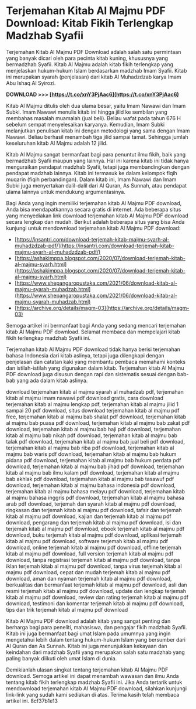 # Terjemahan Kitab Al Majmu PDF Download: Kitab Fikih Terlengkap Madzhab Syafii
 
Terjemahan Kitab Al Majmu PDF Download adalah salah satu permintaan yang banyak dicari oleh para pecinta kitab kuning, khususnya yang bermadzhab Syafii. Kitab Al Majmu adalah kitab fikih terlengkap yang menjelaskan hukum-hukum Islam berdasarkan madzhab Imam Syafii. Kitab ini merupakan syarah (penjelasan) dari kitab Al Muhadzdzab karya Imam Abu Ishaq Al Syirozi.
 
**DOWNLOAD &gt;&gt;&gt; [https://t.co/xnY3PjAac6](https://t.co/xnY3PjAac6)**


 
Kitab Al Majmu ditulis oleh dua ulama besar, yaitu Imam Nawawi dan Imam Subki. Imam Nawawi menulis kitab ini hingga jilid ke sembilan yang membahas masalah muamalah (jual beli). Beliau wafat pada tahun 676 H sebelum sempat menyelesaikan karyanya. Kemudian, Imam Subki melanjutkan penulisan kitab ini dengan metodologi yang sama dengan Imam Nawawi. Beliau berhasil menambah tiga jilid sampai tamat. Sehingga jumlah keseluruhan kitab Al Majmu adalah 12 jilid.
 
Kitab Al Majmu sangat bermanfaat bagi para penuntut ilmu fikih, baik yang bermadzhab Syafii maupun yang lainnya. Hal ini karena kitab ini tidak hanya menguraikan pendapat madzhab Syafii, tetapi juga membandingkan dengan pendapat madzhab lainnya. Kitab ini termasuk ke dalam kelompok fiqih muqarin (fiqih perbandingan). Dalam kitab ini, Imam Nawawi dan Imam Subki juga menyertakan dalil-dalil dari Al Quran, As Sunnah, atau pendapat ulama lainnya untuk mendukung argumentasinya.
 
Bagi Anda yang ingin memiliki terjemahan kitab Al Majmu PDF download, Anda bisa mendapatkannya secara gratis di internet. Ada beberapa situs yang menyediakan link download terjemahan kitab Al Majmu PDF download secara lengkap dan mudah. Berikut adalah beberapa situs yang bisa Anda kunjungi untuk mendownload terjemahan kitab Al Majmu PDF download:
 
- [https://insantri.com/download-terjemah-kitab-majmu-syarh-al-muhadzdzab-pdf/](https://insantri.com/download-terjemah-kitab-majmu-syarh-al-muhadzdzab-pdf/)
- [https://ashakimppa.blogspot.com/2020/07/download-terjemah-kitab-al-majmu-syarh.html](https://ashakimppa.blogspot.com/2020/07/download-terjemah-kitab-al-majmu-syarh.html)
- [https://www.shepangaropustaka.com/2021/06/download-kitab-al-majmu-syarah-muhadzab.html](https://www.shepangaropustaka.com/2021/06/download-kitab-al-majmu-syarah-muhadzab.html)
- [https://archive.org/details/magm-03](https://archive.org/details/magm-03)

Semoga artikel ini bermanfaat bagi Anda yang sedang mencari terjemahan kitab Al Majmu PDF download. Selamat membaca dan mempelajari kitab fikih terlengkap madzhab Syafii ini.
  
Terjemahan kitab Al Majmu PDF download tidak hanya berisi terjemahan bahasa Indonesia dari kitab aslinya, tetapi juga dilengkapi dengan penjelasan dan catatan kaki yang membantu pembaca memahami konteks dan istilah-istilah yang digunakan dalam kitab. Terjemahan kitab Al Majmu PDF download juga disusun dengan rapi dan sistematis sesuai dengan bab-bab yang ada dalam kitab aslinya.
 
download terjemahan kitab al majmu syarah al muhadzab pdf,  terjemahan kitab al majmu imam nawawi pdf download gratis,  cara download terjemahan kitab al majmu lengkap pdf,  terjemahan kitab al majmu jilid 1 sampai 20 pdf download,  situs download terjemahan kitab al majmu pdf free,  terjemahan kitab al majmu bab shalat pdf download,  terjemahan kitab al majmu bab puasa pdf download,  terjemahan kitab al majmu bab zakat pdf download,  terjemahan kitab al majmu bab haji pdf download,  terjemahan kitab al majmu bab nikah pdf download,  terjemahan kitab al majmu bab talak pdf download,  terjemahan kitab al majmu bab jual beli pdf download,  terjemahan kitab al majmu bab riba pdf download,  terjemahan kitab al majmu bab waris pdf download,  terjemahan kitab al majmu bab hukum pidana pdf download,  terjemahan kitab al majmu bab hukum perdata pdf download,  terjemahan kitab al majmu bab jihad pdf download,  terjemahan kitab al majmu bab ilmu kalam pdf download,  terjemahan kitab al majmu bab akhlak pdf download,  terjemahan kitab al majmu bab tasawuf pdf download,  terjemahan kitab al majmu bahasa indonesia pdf download,  terjemahan kitab al majmu bahasa melayu pdf download,  terjemahan kitab al majmu bahasa inggris pdf download,  terjemahan kitab al majmu bahasa arab pdf download,  terjemah dan syarah kitab al majmu pdf download,  ringkasan dan terjemah kitab al majmu pdf download,  tafsir dan terjemah kitab al majmu pdf download,  kajian dan terjemah kitab al majmu pdf download,  pengarang dan terjemah kitab al majmu pdf download,  isi dan terjemah kitab al majmu pdf download,  ebook terjemah kitab al majmu pdf download,  buku terjemah kitab al majmu pdf download,  aplikasi terjemah kitab al majmu pdf download,  software terjemah kitab al majmu pdf download,  online terjemah kitab al majmu pdf download,  offline terjemah kitab al majmu pdf download,  full version terjemah kitab al majmu pdf download,  tanpa registrasi terjemah kitab al majmu pdf download,  tanpa iklan terjemah kitab al majmu pdf download,  tanpa virus terjemah kitab al majmu pdf download,  cepat dan mudah terjemah kitab al majmu pdf download,  aman dan nyaman terjemah kitab al majmu pdf download,  berkualitas dan bermanfaat terjemah kitab al majmu pdf download,  asli dan resmi terjemah kitab al majmu pdf download,  update dan lengkap terjemah kitab al majmu pdf download,  review dan rating terjemah kitab al majmu pdf download,  testimoni dan komentar terjemah kitab al majmu pdf download,  tips dan trik terjemah kitab al majmu pdf download
 
Kitab Al Majmu PDF download adalah kitab yang sangat penting dan berharga bagi para peneliti, mahasiswa, dan pengajar fikih madzhab Syafii. Kitab ini juga bermanfaat bagi umat Islam pada umumnya yang ingin mengetahui lebih dalam tentang hukum-hukum Islam yang bersumber dari Al Quran dan As Sunnah. Kitab ini juga menunjukkan kekayaan dan keindahan dari madzhab Syafii yang merupakan salah satu madzhab yang paling banyak diikuti oleh umat Islam di dunia.
 
Demikianlah ulasan singkat tentang terjemahan kitab Al Majmu PDF download. Semoga artikel ini dapat menambah wawasan dan ilmu Anda tentang kitab fikih terlengkap madzhab Syafii ini. Jika Anda tertarik untuk mendownload terjemahan kitab Al Majmu PDF download, silahkan kunjungi link-link yang sudah kami sediakan di atas. Terima kasih telah membaca artikel ini.
 8cf37b1e13
 
